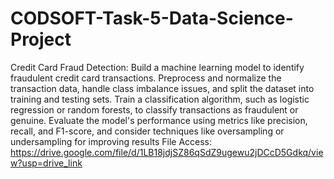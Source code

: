 # CODSOFT-Task-5-Data-Science-Project
Credit Card Fraud Detection: Build a machine learning model to identify fraudulent credit card
transactions. Preprocess and normalize the transaction data, handle class imbalance issues, and split the dataset into training and testing sets.
Train a classification algorithm, such as logistic regression or random forests, to classify transactions as fraudulent or genuine.
Evaluate the model's performance using metrics like precision, recall, and F1-score, and consider techniques like oversampling or undersampling for improving results
File Access: 
https://drive.google.com/file/d/1LB18jdjSZ86qSdZ9ugewu2jDCcD5Gdkq/view?usp=drive_link
